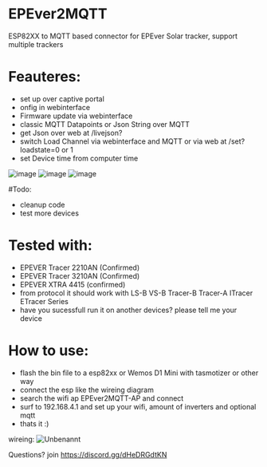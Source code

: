 # EPEver2MQTT
ESP82XX to MQTT based connector for EPEver Solar tracker, support multiple trackers

# Feauteres:
- set up over captive portal
- onfig in webinterface
- Firmware update via webinterface
- classic MQTT Datapoints or Json String over MQTT
- get Json over web at /livejson?
- switch Load Channel via webinterface and MQTT or via web at /set?loadstate=0 or 1
- set Device time from computer time

![image](https://user-images.githubusercontent.com/44615614/185672807-ba14f2c1-f630-49c4-b30b-bab82101a0c7.png)
![image](https://user-images.githubusercontent.com/44615614/185672842-082d8b25-2e81-4977-91ce-fe7a9f168e4f.png)
![image](https://user-images.githubusercontent.com/44615614/185673044-8760afd0-cded-4e27-a565-e48c421af863.png)

#Todo:
- cleanup code
- test more devices

# Tested with:
- EPEVER Tracer 2210AN (Confirmed)
- EPEVER Tracer 3210AN (Confirmed)
- EPEVER XTRA 4415 (confirmed)
- from protocol it should work with LS-B VS-B Tracer-B Tracer-A ITracer ETracer Series
- have you sucessfull run it on another devices? please tell me your device

# How to use:
- flash the bin file to a esp82xx or Wemos D1 Mini with tasmotizer or other way
- connect the esp like the wireing diagram
- search the wifi ap EPEver2MQTT-AP and connect
- surf to 192.168.4.1 and set up your wifi, amount of inverters and optional mqtt
- thats it :)

wireing:
![Unbenannt](https://user-images.githubusercontent.com/44615614/185478302-9db8c1b2-35e8-49b4-a228-8019b8f7f845.png)



Questions? join https://discord.gg/dHeDRGdtKN
